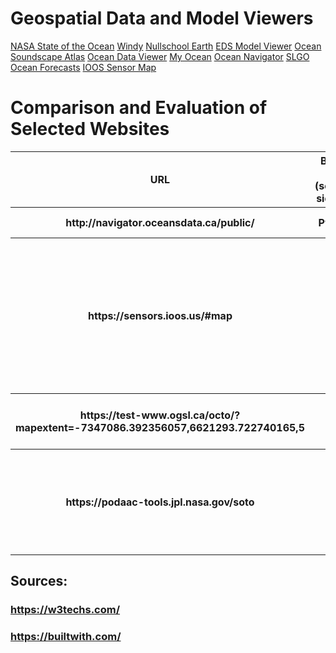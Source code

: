 
# Geospatial Data and Model Viewers

[NASA State of the Ocean](https://podaac-tools.jpl.nasa.gov/soto/)
[Windy](https://www.windy.com/)
[Nullschool Earth](https://earth.nullschool.net/)
[EDS Model Viewer](https://eds.ioos.us/)
[Ocean Soundscape Atlas](https://soundscape-atlas.uqar.ca/)
[Ocean Data Viewer](https://data.unep-wcmc.org/)
[My Ocean](https://cmems.lobelia.earth/)
[Ocean Navigator](http://navigator.oceansdata.ca/public/)
[SLGO Ocean Forecasts](https://ogsl.ca/en/ocean-forecasts-application/)
[IOOS Sensor Map](https://sensors.ioos.us/#map)


# Comparison and Evaluation of Selected Websites


<table class="tg">
  
  <tr>
 <th class="tg-baqh">URL</th>
 <th class="tg-baqh">Back-end (server-side PL)</th>
 <th class="tg-baqh">Front-end (client-side PL)</th>
 <th class="tg-baqh">Web-server</th>
 <th class="tg-baqh">Content Management System</th>
 <th class="tg-baqh">Widget</th>
 <th class="tg-baqh">OS and severs</th>
 <th class="tg-baqh">Framework</th>
 <th class="tg-baqh">Web-hosting provider</th>
 <th class="tg-baqh">Content delivery network </th>
 <th class="tg-baqh">Analytics and tracking  </th>
 <th class="tg-baqh">mapping </th>
 <th class="tg-baqh">image file formats </th>
 <th class="tg-baqh">JS libraries </th>
  <th class="tg-baqh">Other technologies </th>
  <th class="tg-baqh">Evaluation </th>
  </tr>
  <tr>
 <th class="tg-baqh">http://navigator.oceansdata.ca/public/</th>
 <th class="tg-baqh"> Python</th>
 <th class="tg-baqh">reactJS</th>
 <th class="tg-baqh">Gunicorn </th>
 <th class="tg-baqh">-</th>
 <th class="tg-baqh">-</th>
 <th class="tg-baqh">-</th>
 <th class="tg-baqh">-</th>
 <th class="tg-baqh">-</th>
 <th class="tg-baqh">StackPath BootstrapCDN</th>
 <th class="tg-baqh">- </th>
 <th class="tg-baqh">OpenLayers </th>
 <th class="tg-baqh">PNG</th>
 <th class="tg-baqh">JQuery </th>
  <th class="tg-baqh">- </th>
  <th class="tg-baqh">- </th>
  </tr>
  <tr>
    <th class="tg-baqh">https://sensors.ioos.us/#map</th>
 <th class="tg-baqh">PHP</th>
 <th class="tg-baqh">JavaScript</th>
 <th class="tg-baqh">nginx </th>
 <th class="tg-baqh">-</th>
 <th class="tg-baqh">Font Awesome, Google Font API</th>
 <th class="tg-baqh">-</th>
 <th class="tg-baqh">CExpressJS</th>
 <th class="tg-baqh">Amazon</th>
 <th class="tg-baqh">GStatic Google Static Content Usage Statistics </th>
 <th class="tg-baqh">- </th>
 <th class="tg-baqh">Leaflet</th>
 <th class="tg-baqh">Not sure! (xhr request??!)</th>
 <th class="tg-baqh">Backbone.js, Marionette, underscore, D3, Hogan  </th>
  <th class="tg-baqh"> Node.Js's frame work (ExpressJs)</th>
  <th class="tg-baqh">est among these. Works both with hovering and clicking (sp less data is rendered on the fly). I like the hegxagons. </th>
  </tr>
  <tr>
 <th class="tg-baqh">https://test-www.ogsl.ca/octo/?mapextent=-7347086.392356057,6621293.722740165,5 </th>
 <th class="tg-baqh">PHP</th>
 <th class="tg-baqh">JavaScript</th>
 <th class="tg-baqh">Apache</th>
 <th class="tg-baqh">Drupal</th>
 <th class="tg-baqh">MailChimp, Font Awesome, ThemePunch </th>
 <th class="tg-baqh">-</th>
 <th class="tg-baqh">-</th>
 <th class="tg-baqh">-</th>
 <th class="tg-baqh">-</th>
 <th class="tg-baqh">-</th>
 <th class="tg-baqh">- </th>
 <th class="tg-baqh">PNG, JPEG, bmp </th>
 <th class="tg-baqh">Hammer, JQuery, utilJS, Onion,JS,CommonJS </th>
  <th class="tg-baqh">OWL Carousel </th>
  <th class="tg-baqh">-</th>
  </tr>
  
  <tr>
 <th class="tg-baqh">https://podaac-tools.jpl.nasa.gov/soto </th>
 <th class="tg-baqh">PHP</th>
 <th class="tg-baqh">JavaScript</th>
 <th class="tg-baqh">Apache</th>
 <th class="tg-baqh">Drupal</th>
 <th class="tg-baqh">Sitelinks search box , Google tag manager  | Red Hat enterprise linux, Open SSL </th>
 <th class="tg-baqh">Amazon</th>
 <th class="tg-baqh">-</th>
 <th class="tg-baqh">Amazon cloud front</th>
 <th class="tg-baqh">CrazyEgg </th>
 <th class="tg-baqh">Leaflet</th>
 <th class="tg-baqh">Content Cell </th>
 <th class="tg-baqh">image file formats </th>
 <th class="tg-baqh">Jhtml5shiv, Modernizr, jQuery, jQuery once,  jQuery UI, jQuery UI Tabs, Tablesorter</th>
  <th class="tg-baqh">-</th>
  <th class="tg-baqh">-</th>
  </tr>
  
</table>


## Sources: 
### https://w3techs.com/
### https://builtwith.com/




